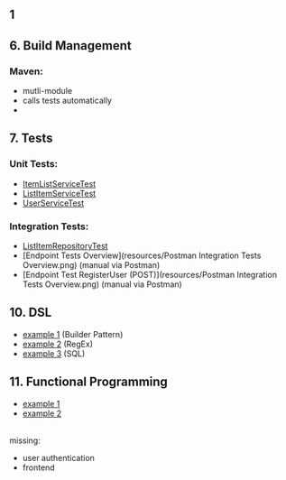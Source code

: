 ## 1

## 6. Build Management

### Maven:

- mutli-module
- calls tests automatically
-

## 7. Tests

### Unit Tests:

- [ItemListServiceTest](coop-list-backend/src/test/java/de/nick2202/cooplist/backend/service/ItemListServiceTest.java)
- [ListItemServiceTest](coop-list-backend/src/test/java/de/nick2202/cooplist/backend/service/ListItemServiceTest.java)
- [UserServiceTest](coop-list-backend/src/test/java/de/nick2202/cooplist/backend/service/UserServiceTest.java)

### Integration Tests:

- [ListItemRepositoryTest](coop-list-backend/src/test/java/de/nick2202/cooplist/backend/repository/ListItemRepositoryTest.java)
- [Endpoint Tests Overview](resources/Postman Integration Tests Overview.png) (manual via Postman)
- [Endpoint Test RegisterUser (POST)](resources/Postman Integration Tests Overview.png) (manual via Postman)

## 10. DSL

- [example 1](coop-list-backend/src/main/java/de/nick2202/cooplist/backend/converter/UserDtoConverter.java) (Builder
  Pattern)
- [example 2](coop-list-backend/src/main/java/de/nick2202/cooplist/backend/service/ListItemService.java) (RegEx)
- [example 3](coop-list-backend/src/main/java/de/nick2202/cooplist/backend/repository/ListItemRepository.java) (SQL)

## 11. Functional Programming

- [example 1](coop-list-backend/src/main/java/de/nick2202/cooplist/backend/service/ItemListService.java)
- [example 2](coop-list-backend/src/main/java/de/nick2202/cooplist/backend/service/ListItemService.java)

<br>
missing:

- user authentication
- frontend